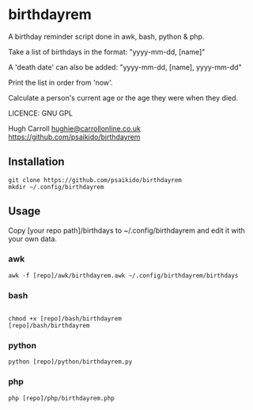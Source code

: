 # birthdayrem
 
 
A birthday reminder script done in awk, bash, python & php.

Take a list of birthdays in the format:
"yyyy-mm-dd, [name]"

A 'death date' can also be added:
"yyyy-mm-dd, [name], yyyy-mm-dd"

Print the list in order from 'now'.

Calculate a person's current age or the age they were when they died.

LICENCE: GNU GPL

Hugh Carroll hughie@carrollonline.co.uk
https://github.com/psaikido/birthdayrem

## Installation

```
git clone https://github.com/psaikido/birthdayrem
mkdir ~/.config/birthdayrem
```

## Usage

Copy [your repo path]/birthdays to ~/.config/birthdayrem and edit it with your own data.


### awk

```
awk -f [repo]/awk/birthdayrem.awk ~/.config/birthdayrem/birthdays
```

### bash

```

chmod +x [repo]/bash/birthdayrem
[repo]/bash/birthdayrem
```
### python

```
python [repo]/python/birthdayrem.py
```

### php

```
php [repo]/php/birthdayrem.php
```
